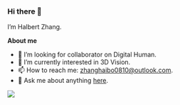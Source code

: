 ### Hi there 👋

I’m Halbert Zhang.

**About me**
- 👯 I’m looking for collaborator on Digital Human.
- 🌱 I’m currently interested in 3D Vision.
- 📫 How to reach me: zhanghaibo0810@outlook.com.
- 💬 Ask me about anything [here](https://github.com/ZhangHaibo0810/ZhangHaibo0810/issues).

<img align="center" src="https://github-readme-stats.vercel.app/api?username=ZhangHaibo0810&show_icons=true&theme=raical" />

<!--
**ZhangHaibo0810/ZhangHaibo0810** is a ✨ _special_ ✨ repository because its `README.md` (this file) appears on your GitHub profile.

Here are some ideas to get you started:

- 🔭 I’m currently working on ...
- 🌱 I’m currently learning ...
- 👯 I’m looking to collaborate on ...
- 🤔 I’m looking for help with ...
- 💬 Ask me about ...
- 📫 How to reach me: ...
- 😄 Pronouns: ...
- ⚡ Fun fact: ...
-->
